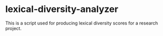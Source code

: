 # lexical-diversity-analyzer
This is a script used for producing lexical diversity scores for a research project.
